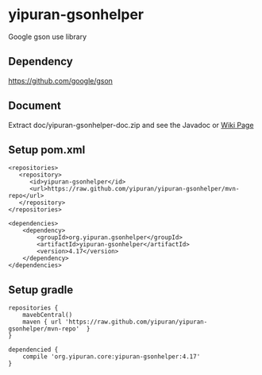 # yipuran-gsonhelper
Google gson use library

## Dependency
https://github.com/google/gson


## Document
Extract doc/yipuran-gsonhelper-doc.zip and see the Javadoc
or [Wiki Page](../../wiki)

## Setup pom.xml
```
<repositories>
   <repository>
      <id>yipuran-gsonhelper</id>
      <url>https://raw.github.com/yipuran/yipuran-gsonhelper/mvn-repo</url>
   </repository>
</repositories>

<dependencies>
    <dependency>
        <groupId>org.yipuran.gsonhelper</groupId>
        <artifactId>yipuran-gsonhelper</artifactId>
        <version>4.17</version>
    </dependency>
</dependencies>
```


## Setup gradle
```
repositories {
    mavebCentral()
    maven { url 'https://raw.github.com/yipuran/yipuran-gsonhelper/mvn-repo'  }
}

dependencied {
    compile 'org.yipuran.core:yipuran-gsonhelper:4.17'
}
```
